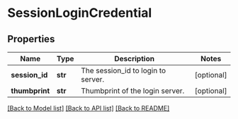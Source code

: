 # SessionLoginCredential

## Properties
Name | Type | Description | Notes
------------ | ------------- | ------------- | -------------
**session_id** | **str** | The session_id to login to server. | [optional] 
**thumbprint** | **str** | Thumbprint of the login server. | [optional] 

[[Back to Model list]](../README.md#documentation-for-models) [[Back to API list]](../README.md#documentation-for-api-endpoints) [[Back to README]](../README.md)

